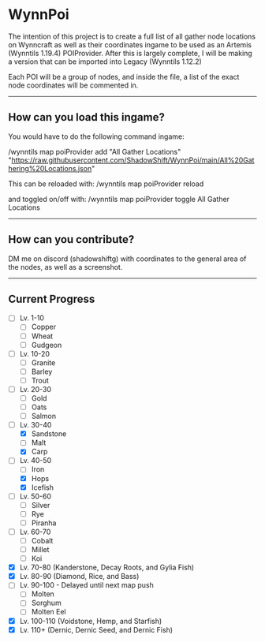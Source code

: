 # WynnPoi

The intention of this project is to create a full list of all gather node locations on Wynncraft as well as their coordinates ingame to be used as an Artemis (Wynntils 1.19.4) POIProvider.
After this is largely complete, I will be making a version that can be imported into Legacy (Wynntils 1.12.2)

Each POI will be a group of nodes, and inside the file, a list of the exact node coordinates will be commented in.
***
## How can you load this ingame?


You would have to do the following command ingame:

/wynntils map poiProvider add "All Gather Locations" "https://raw.githubusercontent.com/ShadowShift/WynnPoi/main/All%20Gathering%20Locations.json"

This can be reloaded with: /wynntils map poiProvider reload

and toggled on/off with: /wynntils map poiProvider toggle All Gather Locations
***
## How can you contribute?


DM me on discord (shadowshiftg) with coordinates to the general area of the nodes, as well as a screenshot.

***
## Current Progress

- [ ] Lv. 1-10
    - [ ] Copper
    - [ ] Wheat
    - [ ] Gudgeon
- [ ] Lv. 10-20
    - [ ] Granite
    - [ ] Barley
    - [ ] Trout
- [ ] Lv. 20-30
    - [ ] Gold
    - [ ] Oats
    - [ ] Salmon
- [ ] Lv. 30-40
    - [x] Sandstone
    - [ ] Malt
    - [x] Carp
- [ ] Lv. 40-50
    - [ ] Iron
    - [x] Hops
    - [x] Icefish
- [ ] Lv. 50-60
    - [ ] Silver
    - [ ] Rye
    - [ ] Piranha
- [ ] Lv. 60-70
    - [ ] Cobalt
    - [ ] Millet
    - [ ] Koi
- [x] Lv. 70-80 (Kanderstone, Decay Roots, and Gylia Fish)
- [x] Lv. 80-90 (Diamond, Rice, and Bass)
- [ ] Lv. 90-100 - Delayed until next map push
    - [ ] Molten
    - [ ] Sorghum
    - [ ] Molten Eel
- [x] Lv. 100-110 (Voidstone, Hemp, and Starfish)
- [x] Lv. 110+ (Dernic, Dernic Seed, and Dernic Fish)

